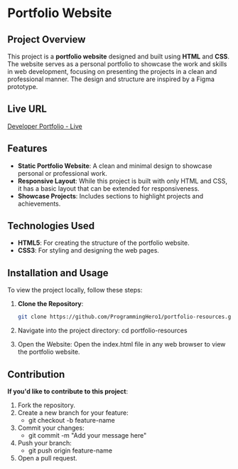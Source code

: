 # Portfolio Website

## Project Overview

This project is a **portfolio website** designed and built using **HTML** and **CSS**. The website serves as a personal portfolio to showcase the work and skills in web development, focusing on presenting the projects in a clean and professional manner. The design and structure are inspired by a Figma prototype.

## Live URL

[Developer Portfolio - Live](https://superb-granita-62378e.netlify.app/)

## Features

- **Static Portfolio Website**: A clean and minimal design to showcase personal or professional work.
- **Responsive Layout**: While this project is built with only HTML and CSS, it has a basic layout that can be extended for responsiveness.
- **Showcase Projects**: Includes sections to highlight projects and achievements.

## Technologies Used

- **HTML5**: For creating the structure of the portfolio website.
- **CSS3**: For styling and designing the web pages.

## Installation and Usage

To view the project locally, follow these steps:

1. **Clone the Repository**:

   ```bash
   git clone https://github.com/ProgrammingHero1/portfolio-resources.git

   ```

2. Navigate into the project directory:
   cd portfolio-resources

3. Open the Website: Open the index.html file in any web browser to view the portfolio website.

## Contribution

**If you'd like to contribute to this project**:

1. Fork the repository.
2. Create a new branch for your feature:
   - git checkout -b feature-name
3. Commit your changes:
   - git commit -m "Add your message here"
4. Push your branch:
   - git push origin feature-name
5. Open a pull request.
